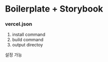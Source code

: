 # Boilerplate + Storybook


### vercel.json

1) install command
2) build command 
3) output directoy 

설정 가능